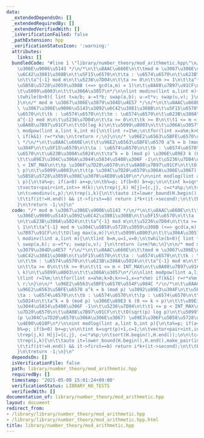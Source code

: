 ```yaml
---
data:
  _extendedDependsOn: []
  _extendedRequiredBy: []
  _extendedVerifiedWith: []
  _isVerificationFailed: false
  _pathExtension: hpp
  _verificationStatusIcon: ':warning:'
  attributes:
    links: []
  bundledCode: "#line 1 \"library/number_theory/mod_arithmetic.hpp\"\n/* mod m \u3067\
    \u306E\u9006\u5143 */\n/*\n\t\u8AAC\u660E\n\t\tmod m \u3067\u306E\u9006\u5143\u3092\
    \u6C42\u3081\u308B\n\t\u5F15\u6570\n\t\ta : \u6574\u6570\n\t\u623B\u308A\u5024\
    \n\t\ta^{-1} mod m\n\t\u5236\u7D04\n\t\ta >= 0\n\t\tm >= 1\n\t\ta^{-1} mod m \u304C\
    \u5B58\u5728\u3059\u308B (<=> gcd(a,m) = 1)\n\t\u8A08\u7B97\u91CF\n\t\tO(log max(a,m))\n\
    \t\u5099\u8003\n\t\t\u306A\u3057\n*/\n\nlint modinv(lint a,lint m){\n\tlint b=m,u=1,v=0;\n\
    \twhile(b>0){ lint t=a/b; a-=t*b; swap(a,b); u-=t*v; swap(u,v); }\n\treturn (u+m)%m;\n\
    }\n\n/* mod m \u3067\u306E\u3079\u304D\u4E57 */\n/*\n\t\u8AAC\u660E\n\t\tmod m\
    \ \u3067\u306E\u9006\u5143\u3092\u6C42\u3081\u308B\n\t\u5F15\u6570\n\t\ta : \u6574\
    \u6570\n\t\tk : \u6574\u6570\n\t\tm : \u6574\u6570\n\t\u623B\u308A\u5024\n\t\t\
    a^{-1} mod m\n\t\u5236\u7D04\n\t\ta >= 0\n\t\tk >= 0\n\t\t1 <= m < INT_MAX\n\t\
    \u8A08\u7B97\u91CF\n\t\tO(log k)\n\t\u5099\u8003\n\t\t\u306A\u3057\n*/\n\nlint\
    \ modpow(lint a,lint k,int m){\n\tlint r=1%m;\n\tfor(lint x=a%m;k>0;k>>=1,x=x*x%m)\
    \ if(k&1) r=r*x%m;\n\treturn r;\n}\n\n/* \u96E2\u6563\u5BFE\u6570\u554F\u984C\
    \ */\n/*\n\t\u8AAC\u660E\n\t\t\u96E2\u6563\u5BFE\u6570 a^k = b (mod p) \u3092\u89E3\
    \u304F\n\t\u5F15\u6570\n\t\ta : \u6574\u6570\n\t\tb : \u6574\u6570\n\t\tp : \u6574\
    \u6570\n\t\u623B\u308A\u5024\n\t\ta^k = b (mod p) \u306E\u89E3 k (0 <= k < p)\n\
    \t\t\u89E3\u304C\u306A\u3044\u5834\u5408\u306F -1\n\t\u5236\u7D04\n\t\t1 <= p\
    \ < INT_MAX\n\t\tp \u306F\u7D20\u6570\n\t\u8A08\u7B97\u91CF\n\t\tO(sqrt(p) log\
    \ p)\n\t\u5099\u8003\n\t\t(p \u304C\u7D20\u6570\u306A\u306E\u3067) \u89E3\u306F\
    \u5B58\u5728\u3059\u308C\u3070\u4E00\u610F\n*/\n\nint modlog(lint a,lint b,int\
    \ p){\n\ta%=p; if(a<0) a+=p;\n\tb%=p; if(b<0) b+=p;\n\n\tint k=sqrt(p)+1,c=1;\n\
    \tvector<pair<int,int>> H(k);\n\trep(j,k) H[j]={c,j}, c=c*a%p;\n\tsort(H.begin(),H.end());\n\
    \n\tc=modinv(c,p);\n\trep(i,k){\n\t\tauto it=lower_bound(H.begin(),H.end(),make_pair(int(b),0));\n\
    \t\tif(it!=H.end() && it->first==b) return i*k+(it->second);\n\t\tb=b*c%p;\n\t\
    }\n\treturn -1;\n}\n"
  code: "/* mod m \u3067\u306E\u9006\u5143 */\n/*\n\t\u8AAC\u660E\n\t\tmod m \u3067\
    \u306E\u9006\u5143\u3092\u6C42\u3081\u308B\n\t\u5F15\u6570\n\t\ta : \u6574\u6570\
    \n\t\u623B\u308A\u5024\n\t\ta^{-1} mod m\n\t\u5236\u7D04\n\t\ta >= 0\n\t\tm >=\
    \ 1\n\t\ta^{-1} mod m \u304C\u5B58\u5728\u3059\u308B (<=> gcd(a,m) = 1)\n\t\u8A08\
    \u7B97\u91CF\n\t\tO(log max(a,m))\n\t\u5099\u8003\n\t\t\u306A\u3057\n*/\n\nlint\
    \ modinv(lint a,lint m){\n\tlint b=m,u=1,v=0;\n\twhile(b>0){ lint t=a/b; a-=t*b;\
    \ swap(a,b); u-=t*v; swap(u,v); }\n\treturn (u+m)%m;\n}\n\n/* mod m \u3067\u306E\
    \u3079\u304D\u4E57 */\n/*\n\t\u8AAC\u660E\n\t\tmod m \u3067\u306E\u9006\u5143\u3092\
    \u6C42\u3081\u308B\n\t\u5F15\u6570\n\t\ta : \u6574\u6570\n\t\tk : \u6574\u6570\
    \n\t\tm : \u6574\u6570\n\t\u623B\u308A\u5024\n\t\ta^{-1} mod m\n\t\u5236\u7D04\
    \n\t\ta >= 0\n\t\tk >= 0\n\t\t1 <= m < INT_MAX\n\t\u8A08\u7B97\u91CF\n\t\tO(log\
    \ k)\n\t\u5099\u8003\n\t\t\u306A\u3057\n*/\n\nlint modpow(lint a,lint k,int m){\n\
    \tlint r=1%m;\n\tfor(lint x=a%m;k>0;k>>=1,x=x*x%m) if(k&1) r=r*x%m;\n\treturn\
    \ r;\n}\n\n/* \u96E2\u6563\u5BFE\u6570\u554F\u984C */\n/*\n\t\u8AAC\u660E\n\t\t\
    \u96E2\u6563\u5BFE\u6570 a^k = b (mod p) \u3092\u89E3\u304F\n\t\u5F15\u6570\n\t\
    \ta : \u6574\u6570\n\t\tb : \u6574\u6570\n\t\tp : \u6574\u6570\n\t\u623B\u308A\
    \u5024\n\t\ta^k = b (mod p) \u306E\u89E3 k (0 <= k < p)\n\t\t\u89E3\u304C\u306A\
    \u3044\u5834\u5408\u306F -1\n\t\u5236\u7D04\n\t\t1 <= p < INT_MAX\n\t\tp \u306F\
    \u7D20\u6570\n\t\u8A08\u7B97\u91CF\n\t\tO(sqrt(p) log p)\n\t\u5099\u8003\n\t\t\
    (p \u304C\u7D20\u6570\u306A\u306E\u3067) \u89E3\u306F\u5B58\u5728\u3059\u308C\u3070\
    \u4E00\u610F\n*/\n\nint modlog(lint a,lint b,int p){\n\ta%=p; if(a<0) a+=p;\n\t\
    b%=p; if(b<0) b+=p;\n\n\tint k=sqrt(p)+1,c=1;\n\tvector<pair<int,int>> H(k);\n\
    \trep(j,k) H[j]={c,j}, c=c*a%p;\n\tsort(H.begin(),H.end());\n\n\tc=modinv(c,p);\n\
    \trep(i,k){\n\t\tauto it=lower_bound(H.begin(),H.end(),make_pair(int(b),0));\n\
    \t\tif(it!=H.end() && it->first==b) return i*k+(it->second);\n\t\tb=b*c%p;\n\t\
    }\n\treturn -1;\n}\n"
  dependsOn: []
  isVerificationFile: false
  path: library/number_theory/mod_arithmetic.hpp
  requiredBy: []
  timestamp: '2021-05-08 15:01:24+09:00'
  verificationStatus: LIBRARY_NO_TESTS
  verifiedWith: []
documentation_of: library/number_theory/mod_arithmetic.hpp
layout: document
redirect_from:
- /library/library/number_theory/mod_arithmetic.hpp
- /library/library/number_theory/mod_arithmetic.hpp.html
title: library/number_theory/mod_arithmetic.hpp
---
```


